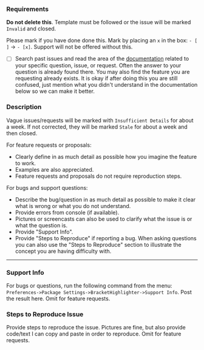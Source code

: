 ### Requirements
**Do not delete this**. Template must be followed or the issue will be marked `Invalid` and closed.

Please mark if you have done done this.  Mark by placing an `x` in the box: `- [ ]` -> `- [x]`.  Support will not be offered without this.

- [ ] Search past issues and read the area of the [documentation](http://facelessuser.github.io/BracketHighlighter/) related to your specific question, issue, or request. Often the answer to your question is already found there.  You may also find the feature you are requesting already exists. It is okay if after doing this you are still confused, just mention what you didn't understand in the documentation below so we can make it better.

### Description

Vague issues/requests will be marked with `Insufficient Details` for about a week.  If not corrected, they will be marked `Stale` for about a week and then closed.

For feature requests or proposals:

- Clearly define in as much detail as possible how you imagine the feature to work.
- Examples are also appreciated.
- Feature requests and proposals do not require reproduction steps.

For bugs and support questions:

- Describe the bug/question in as much detail as possible to make it clear what is wrong or what you do not understand.
- Provide errors from console (if available).
- Pictures or screencasts can also be used to clarify what the issue is or what the question is.
- Provide "Support Info".
- Provide "Steps to Reproduce" if reporting a bug.  When asking questions you can also use the "Steps to Reproduce" section to illustrate the concept you are having difficulty with. 

---

### Support Info

For bugs or questions, run the following command from the menu: `Preferences->Package Settings->BracketHighlighter->Support Info`.  Post the result here.  Omit for feature requests.

### Steps to Reproduce Issue

Provide steps to reproduce the issue. Pictures are fine, but also provide code/text I can copy and paste in order to reproduce. Omit for feature requests.
